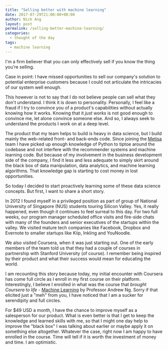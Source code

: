 ```yaml
---
title: "Selling better with machine learning"
date: 2017-07-29T21:00:00+08:00
author: Nick Ang
layout: post
permalink: /selling-better-machine-learning/
categories:
  - thought of the day
tags:
  - machine learning
---
```


I'm a firm believer that you can only effectively sell if you know the thing you're selling.

Case in point: I have missed opportunities to sell our company's solution to potential enterprise customers because I could not articulate the intricacies of our system well enough.

<!--more-->

This however is not to say that I do not believe people can sell what they don't understand. I think it is down to personality. Personally, I feel like a fraud if I try to convince you of a product's capabilities without actually knowing how it works. Knowing that it _just works_ is not good enough to convince me, let alone convince someone else. And so, I always seek to understand the products I work on at a deep level.

The product that my team helps to build is heavy in data science, but I build mainly the web-related front- and back-ends code. Since joining the [Metisa][1] team I have picked up enough knowledge of Python to tiptoe around the codebase and not interfere with the recommender systems and machine learning code. But because of my involvement in the business development side of the company, I find it less and less adequate to simply skirt around the black box of data manipulation, data analytics, and machine learning algorithms. That knowledge gap is starting to cost money in lost opportunities.

So today I decided to start proactively learning some of these data science concepts. But first, I want to share a short story.

In 2012 I found myself in a privileged position as part of group of National University of Singapore (NUS) students touring Silicon Valley. Yes, it really happened, even though it continues to feel surreal to this day. For two full weeks, our program manager scheduled office visits and fire-side chats with many of the founders and senior executives of the startups within the valley. We visited mature tech companies like Facebook, Dropbox and Evernote to smaller startups like Kiip, Inkling and YouNoodle.

We also visited Coursera, when it was just starting out. One of the early members of the team told us that they had a couple of courses in partnership with Stanford University (of course). I remember being inspired by their product and what their success would mean for educating the world.

I am recounting this story because today, my initial encounter with Coursera has come full circle as I enroll in my first course on their platform. Interestingly, I believe I enrolled in what was the course that _brought Coursera to life_ - [Machine Learning][2] by Professor Andrew Ng. Sorry if that elicited just a "meh" from you, I have noticed that I am a sucker for serendipity and full circles.

For $49 USD a month, I have the chance to improve myself as a salesperson for our product. What is even better is that I get to keep the knowledge and learned skills with me, so that I might one day help to improve the "black box" I was talking about earlier or maybe apply it on something else altogether. Whatever the case, right now I am happy to have enrolled in the course. Time will tell if it is worth the investment of money and time. I am optimistic.

[1]: https://askmetisa.com
[2]: https://www.coursera.org/learn/machine-learning
